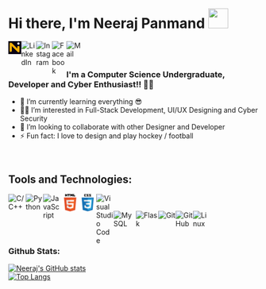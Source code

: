 

# Hi there, I'm Neeraj Panmand <img src="https://raw.githubusercontent.com/MartinHeinz/MartinHeinz/master/wave.gif" width="40px" height="40px" />
[<img align="left" alt="Portfolio" width="26px" src="https://github.com/Code-4ge/Code-4ge/blob/main/logo.svg"/>][portfolio]
[<img align="left" alt="LinkedIn" width="30px" src="https://img.icons8.com/ios-filled/344/linkedin-2--v2.png"/>][linkedin]
[<img align="left" alt="Instagram" width="32px" src="https://img.icons8.com/fluency-systems-regular/90/000000/instagram-new--v2.png" />][instagram]
[<img align="left" alt="Facebook" width="29px" src="https://img.icons8.com/ios-filled/50/000000/facebook-new.png"/>][facebook]
[<img align="left" alt="Mail" width="29px" src="https://img.icons8.com/material-outlined/96/000000/mail.png"/>][mail]

<br/>
<br/>

### I'm a Computer Science Undergraduate, Developer and Cyber Enthusiast!! 👨‍🎓

- 🌱 I’m currently learning everything 😎
- 👨‍💻 I’m interested in Full-Stack Development, UI/UX Designing and Cyber Security
- 👯 I’m looking to collaborate with other Designer and Developer
- ⚡ Fun fact: I love to design and play hockey / football


<br/>

## Tools and Technologies:

[<img align="left" alt="C/C++" width="35px" src="https://img.icons8.com/color/96/000000/c-plus-plus-logo.png" />](#)
[<img align="left" alt="Python" width="35px" src="https://img.icons8.com/color/96/000000/python--v1.png"/>](#)
[<img align="left" alt="JavaScript" width="37px" src="https://img.icons8.com/color/96/000000/javascript--v1.png"/>](#)
[<img align="left" alt="HTML5" width="35px" src="https://raw.githubusercontent.com/github/explore/80688e429a7d4ef2fca1e82350fe8e3517d3494d/topics/html/html.png" />](#)
[<img align="left" alt="CSS3" width="35px" src="https://raw.githubusercontent.com/github/explore/80688e429a7d4ef2fca1e82350fe8e3517d3494d/topics/css/css.png" />](#)
[<img align="left" alt="Visual Studio Code" width="35px" src="https://img.icons8.com/color/96/000000/visual-studio-code-2019.png"/>](#)
<br/>
<br/>
[<img align="left" alt="MySQL" width="45px" height="40px" src="https://img.icons8.com/fluency/96/000000/mysql-logo.png"/>](#)
[<img align="left" alt="Flask" width="45px" height="45px" src="https://img.icons8.com/ios-filled/50/000000/flask.png"/>](#)
[<img align="left" alt="Git" width="35px" src="https://img.icons8.com/color/96/000000/git.png"/>](#)
[<img align="left" alt="GitHub" width="35px" src="https://img.icons8.com/ios-glyphs/90/000000/github.png"/>](#)
[<img align="left" alt="Linux" width="35px" src="https://img.icons8.com/color/48/000000/linux--v2.gif"/>](#)


<br/>
<br/>

<!-- ### 📈 Github Stats: -->
### Github Stats:

[![Neeraj's GitHub stats](https://github-readme-stats.vercel.app/api?username=Code-4ge&show_icons=true&theme=highcontrast&bg_color=45,e76445,904e95)](#)
<br/>
[![Top Langs](https://github-readme-stats.vercel.app/api/top-langs/?username=Code-4ge&layout=compact&theme=radical)](#)
<br/>
<!-- [![Trophy](https://github-profile-trophy.vercel.app/?username=Code-4ge&theme=onedark)](#) -->
<!-- [![neeraj's wakatime stats](https://github-readme-stats.vercel.app/api/wakatime?username=Code-4ge)](#) -->




[linkedin]: https://in.linkedin.com/in/neeraj-panmand
[instagram]: https://www.instagram.com/neerajpanmand
[facebook]: https://www.facebook.com/neeraj.panmand.9
[mail]: mailto:panmnandneeraj@gmail.com
[portfolio]: https://code-4ge.github.io/

